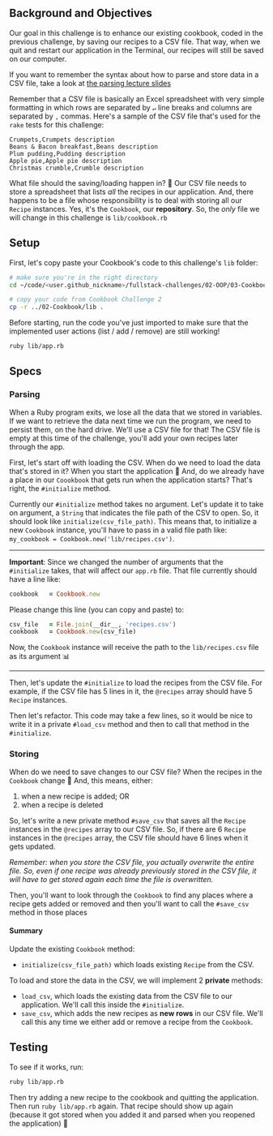 ## Background and Objectives

Our goal in this challenge is to enhance our existing cookbook, coded in the previous challenge, by saving our recipes to a CSV file. That way, when we quit and restart our application in the Terminal, our recipes will still be saved on our computer.

If you want to remember the syntax about how to parse and store data in a CSV file, take a look at [the parsing lecture slides](https://kitt.lewagon.com/camps/<user.batch_slug>/lectures/content/lectures/ruby/06-parsing-storing-data/index.html?title=Parsing+%26+Storing+Data#/2/3)

Remember that a CSV file is basically an Excel spreadsheet with very simple formatting in which rows are separated by `↵` line breaks and columns are separated by `,` commas. Here's a sample of the CSV file that's used for the `rake` tests for this challenge:

```csv
Crumpets,Crumpets description
Beans & Bacon breakfast,Beans description
Plum pudding,Pudding description
Apple pie,Apple pie description
Christmas crumble,Crumble description
```

What file should the saving/loading happen in? 🤔 Our CSV file needs to store a spreadsheet that lists _all_ the recipes in our application. And, there happens to be a file whose responsibility is to deal with storing all our `Recipe` instances. Yes, it's the `Cookbook`, our **repository**. So, the _only_ file we will change in this challenge is `lib/cookbook.rb`

## Setup

First, let's copy paste your Cookbook's code to this challenge's `lib` folder:

```bash
# make sure you're in the right directory
cd ~/code/<user.github_nickname>/fullstack-challenges/02-OOP/03-Cookbook/03-Cookbook-With-CSV

# copy your code from Cookbook Challenge 2
cp -r ../02-Cookbook/lib .
```

Before starting, run the code you've just imported to make sure that the implemented user actions (list / add / remove) are still working!

```bash
ruby lib/app.rb
```

## Specs

### Parsing

When a Ruby program exits, we lose all the data that we stored in variables. If we want to retrieve the data next time we run the program, we need to persist them, on the hard drive. We'll use a CSV file for that! The CSV file is empty at this time of the challenge, you'll add your own recipes later through the app.

First, let's start off with loading the CSV. When do we need to load the data that's stored in it? When you start the application 🚀 And, do we already have a place in our `Coookbook` that gets run when the application starts? That's right, the `#initialize` method.

Currently our `#initialize` method takes no argument. Let's update it to take on argument, a `String` that indicates the file path of the CSV to open. So, it should look like `initialize(csv_file_path)`. This means that, to initialize a new `Cookbook` instance, you'll have to pass in a valid file path like: `my_cookbook = Cookbook.new('lib/recipes.csv')`.

***

**Important**: Since we changed the number of arguments that the `#initialize` takes, that will affect our `app.rb` file. That file currently should have a line like:

```rb
cookbook   = Cookbook.new
```

Please change this line (you can copy and paste) to:

```rb
csv_file   = File.join(__dir__, 'recipes.csv')
cookbook   = Cookbook.new(csv_file)
```

Now, the `Cookbook` instance will receive the path to the `lib/recipes.csv` file as its argument 📊

***

Then, let's update the `#initialize` to load the recipes from the CSV file. For example, if the CSV file has 5 lines in it, the `@recipes` array should have 5 `Recipe` instances.

Then let's refactor. This code may take a few lines, so it would be nice to write it in a private `#load_csv` method and then to call that method in the `#initialize`.

### Storing

When do we need to save changes to our CSV file? When the recipes in the `Cookbook` change 🌈 And, this means, either:

1. when a new recipe is added; OR
2. when a recipe is deleted

So, let's write a new private method `#save_csv` that saves all the `Recipe` instances in the `@recipes` array to our CSV file. So, if there are 6 `Recipe` instances in the `@recipes` array, the CSV file should have 6 lines when it gets updated.

_Remember: when you store the CSV file, you actually overwrite the entire file. So, even if one recipe was already previously stored in the CSV file, it will have to get stored again each time the file is overwritten._

Then, you'll want to look through the `Cookbook` to find any places where a recipe gets added or removed and then you'll want to call the `#save_csv` method in those places

#### Summary

Update the existing `Cookbook` method:
- `initialize(csv_file_path)` which loads existing `Recipe` from the CSV.

To load and store the data in the CSV, we will implement 2 **private** methods:
- `load_csv`, which loads the existing data from the CSV file to our application. We'll call this inside the `#initialize`.
- `save_csv`, which adds the new recipes as **new rows** in our CSV file. We'll call this any time we either add or remove a recipe from the `Cookbook`.

## Testing

To see if it works, run:

```bash
ruby lib/app.rb
```

Then try adding a new recipe to the cookbook and quitting the application. Then run `ruby lib/app.rb` again. That recipe should show up again (because it got stored when you added it and parsed when you reopened the application) 💾
